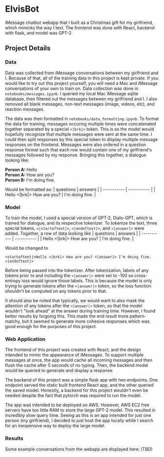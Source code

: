 # ElvisBot
iMessage chatbot webapp that I built as a Christmas gift for my girlfriend, which mimicks the way I text. The frontend was done with React, backend with flask, and model was GPT-2.

## Project Details

### Data
Data was collected from iMessage conversations between my girlfriend and I. Because of that, all of the training data in this project is kept private. If you would like to try out this project yourself, you will need a Mac and iMessage conversations of your own to train on. Data collection was done in `notebooks/messages.ipynb`. I queried my local Mac iMessage sqlite database, then filtered out the messages between my girlfriend and I. I also removed all blank messages, non-text messages (image, videos, etc), and reaction messages.

The data was then formatted in `notebooks/data_formatting.ipynb`. To format the data for training, messages occuring multiple times were concatenated together separated by a special `<|brk|>` token. This is so the model would hopefully recognize that multiple messages were sent at the same time. I could then split responses by this special token to display multiple message responses on the frontend. Messages were also ordered in a question response format such that each row would contain one of my girlfriend's messages followed by my response. Bringing this together, a dialogue looking like:

**Person A:** Hello \
**Person A:** How are you? \
**Person B:** I'm doing fine.

Would be formatted as:
| questions      | answers |
| ----------- | ----------- |
| Hello <\|brk\|> How are you? | I'm doing fine. |

### Model
To train the model, I used a special version of GPT-2, Dialo-GPT, which is trained for dialogue, and its respecitve tokenizer. To tokenize the text, three special tokens, `<|startoftext|>`, `<|endoftext|>`, and `<|answer|>` were added. Together, a row of data looking like 
| questions      | answers |
| ----------- | ----------- |
| Hello <\|brk\|> How are you? | I'm doing fine. |

Would be changed to

`<startoftext|>Hello <|brk|> How are you? <|answer|> I'm doing fine.<|endoftext|>`

Before being passed into the tokenizer. After tokenization, labels of any tokens prior to and including the `<|answer|>` were set to -100 so cross-entropy loss would ignore those labels. This is because the model is only trying to generate tokens after the `<|answer|>` token, so the loss function shouldn't be computed on any tokens prior to that. 

It should also be noted that typically, we would want to also mask the attention of any tokens after the `<|answer|>` token, so that the model wouldn't "look ahead" at the answer during training time. However, I found better results by forgoing this. This made the end result more pattern-matchy, but it seemed to generate more cohesive responses which was good enough for the purposes of this project.

### Web Application
The frontend of this project was created with React, and the design intended to mimic the appearance of iMessages. To support multiple messages at once, the app would cache all incoming messages and then flush the cache after 5 seconds of no typing. Then, the backend model would be queried to generate and display a response.

The backend of this project was a simple flask app with two endpoints. One endpoint served the static built frontend React app, and the other queried the saved model. Honestly, a backend for this project wouldn't even be needed despite the fact that pytorch was required to run the model.

The app was intended to be deployed on AWS. However, AWS EC2 free servers have too little RAM to store the large GPT-2 model. This resulted in incredibly slow query time. Seeing as this is an app intended for just one person (my girlfriend), I decided to just host the app locally while I search for an inexpensive way to deploy the large model.

### Results
Some example conversations from the webapp are displayed here: (TBD)
